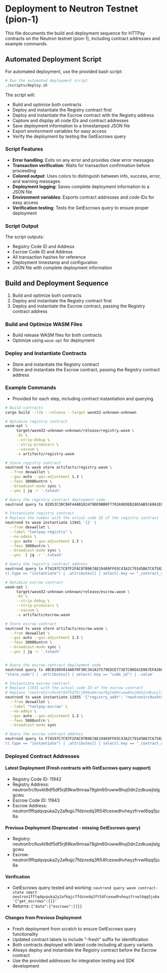 # Deployment to Neutron Testnet (pion-1)

This file documents the build and deployment sequence for HTTPay contracts on the Neutron testnet (pion-1), including contract addresses and example commands.

## Automated Deployment Script

For automated deployment, use the provided bash script:

```bash
# Run the automated deployment script
./scripts/deploy.sh
```

The script will:
- Build and optimize both contracts
- Deploy and instantiate the Registry contract first
- Deploy and instantiate the Escrow contract with the Registry address
- Capture and display all code IDs and contract addresses
- Save deployment information to a timestamped JSON file
- Export environment variables for easy access
- Verify the deployment by testing the GetEscrows query

### Script Features

- **Error handling**: Exits on any error and provides clear error messages
- **Transaction verification**: Waits for transaction confirmation before proceeding
- **Colored output**: Uses colors to distinguish between info, success, error, and warning messages
- **Deployment logging**: Saves complete deployment information to a JSON file
- **Environment variables**: Exports contract addresses and code IDs for easy access
- **Verification testing**: Tests the GetEscrows query to ensure proper deployment

### Script Output

The script outputs:
- Registry Code ID and Address
- Escrow Code ID and Address
- All transaction hashes for reference
- Deployment timestamp and configuration
- JSON file with complete deployment information

## Build and Deployment Sequence
1. Build and optimize both contracts
2. Deploy and instantiate the Registry contract first
3. Deploy and instantiate the Escrow contract, passing the Registry contract address

### Build and Optimize WASM Files
- Build release WASM files for both contracts
- Optimize using `wasm-opt` for deployment

### Deploy and Instantiate Contracts
- Store and instantiate the Registry contract
- Store and instantiate the Escrow contract, passing the Registry contract address

### Example Commands
- Provided for each step, including contract instantiation and querying
```bash
# Build contracts
cargo build --lib --release --target wasm32-unknown-unknown

# Optimize registry contract
wasm-opt \
     target/wasm32-unknown-unknown/release/registry.wasm \
     -Oz \
     --strip-debug \
     --strip-producers \
     --vacuum \
     -o artifacts/registry.wasm

# Store registry contract
neutrond tx wasm store artifacts/registry.wasm \
  --from devwallet \
  --gas auto --gas-adjustment 1.3 \
  --fees 30000untrn \
  --broadcast-mode sync \
  --yes | jq -r '.txhash'

# Query the registry contract deployment code
neutrond query tx 82853C30C96F44AB182479DE9BB0F7702A9E0EB2865AB5C6061EFC2AE58CC4C4 | jq -r '.events[] | select(.type == "store_code") | .attributes[] | select(.key == "code_id") | .value'

# Instantiate registry contract
# Replace the number with the actual code ID of the registry contract
neutrond tx wasm instantiate 11941 '{}' \
  --from devwallet \
  --label "toolpay-registry" \
  --no-admin \
  --gas auto --gas-adjustment 1.3 \
  --fees 5000untrn \
  --broadcast-mode sync \
  --yes  | jq -r '.txhash'

# Query the registry contract address
neutrond query tx F74197C7C97F2FAC07B967AE19469FF65C43A2C79145B67C6758269B452B3E34 | jq -r '.events[] | selec
t(.type == "instantiate") | .attributes[] | select(.key == "_contract_address") | .value'

# Optimize escrow contract
wasm-opt \
     target/wasm32-unknown-unknown/release/escrow.wasm \
     -Oz \
     --strip-debug \
     --strip-producers \
     --vacuum \
     -o artifacts/escrow.wasm

# Store escrow contract
neutrond tx wasm store artifacts/escrow.wasm \
  --from devwallet \
  --gas auto --gas-adjustment 1.3 \
  --fees 30000untrn \
  --broadcast-mode sync \
  --yes | jq -r '.txhash'


# Query the escrow contract deployment code
neutrond query tx 4BCB1085014A070F30C341A37579EDCE773E7C06D41E067EFA368BC6EC6954A0 | jq -r '.events[] | select(.type == 
"store_code") | .attributes[] | select(.key == "code_id") | .value'

# Instantiate escrow contract
# Replace 11935 with the actual code ID of the escrow contract
# Replace "neutron1rc9uvkt9df5df5rj89kw9mraa78glm60ruww8huj0dn2zdkuwjlslggcwu" with the actual registry contract address
neutrond tx wasm instantiate 11935 '{"registry_addr": "neutron1rc9uvkt9df5df5rj89kw9mraa78glm60ruww8huj0dn2zdkuwjlslggcwu","fee_percentage":10}' \
  --from devwallet \
  --label "toolpay-escrow" \
  --no-admin \
  --gas auto --gas-adjustment 1.3 \
  --fees 5000untrn \
  --broadcast-mode sync

# Query the escrow contract address
neutrond query tx F74197C7C97F2FAC07B967AE19469FF65C43A2C79145B67C6758269B452B3E34 | jq -r '.events[] | selec
t(.type == "instantiate") | .attributes[] | select(.key == "_contract_address") | .value'
```
### Deployed Contract Addresses

#### Latest Deployment (Fresh contracts with GetEscrows query support)
- Registry Code ID: 11942
- Registry Address: neutron1rc9uvkt9df5df5rj89kw9mraa78glm60ruww8huj0dn2zdkuwjlslggcwu
- Escrow Code ID: 11943  
- Escrow Address: neutron1fflqdqvpuka2y2afkqjc7fdznxdq3ft54fcexwdhvheyzfrvwl6qq5ju6a

#### Previous Deployment (Deprecated - missing GetEscrows query)
- Registry: neutron1rc9uvkt9df5df5rj89kw9mraa78glm60ruww8huj0dn2zdkuwjlslggcwu
- Escrow: neutron1fflqdqvpuka2y2afkqjc7fdznxdq3ft54fcexwdhvheyzfrvwl6qq5ju6a

#### Verification
- GetEscrows query tested and working: `neutrond query wasm contract-state smart neutron1fflqdqvpuka2y2afkqjc7fdznxdq3ft54fcexwdhvheyzfrvwl6qq5ju6a '{"get_escrows":{}}'`
- Returns: `{"data":{"escrows":[]}}`

#### Changes from Previous Deployment
- Fresh deployment from scratch to ensure GetEscrows query functionality
- Updated contract labels to include "-fresh" suffix for identification
- Both contracts deployed with latest code including all query variants
- Always deploy and instantiate the Registry contract before the Escrow contract
- Use the provided addresses for integration testing and SDK development
